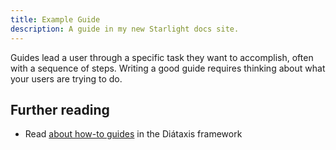 ```yaml
---
title: Example Guide
description: A guide in my new Starlight docs site.
---
```


Guides lead a user through a specific task they want to accomplish, often with
a sequence of steps.  Writing a good guide requires thinking about what your
users are trying to do.

## Further reading

-   Read [about how-to guides](https://diataxis.fr/how-to-guides/) in the
    Diátaxis framework

